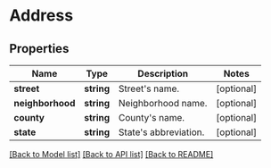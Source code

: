 # Address

## Properties
Name | Type | Description | Notes
------------ | ------------- | ------------- | -------------
**street** | **string** | Street&#39;s name. | [optional] 
**neighborhood** | **string** | Neighborhood name. | [optional] 
**county** | **string** | County&#39;s name. | [optional] 
**state** | **string** | State&#39;s abbreviation. | [optional] 

[[Back to Model list]](../README.md#documentation-for-models) [[Back to API list]](../README.md#documentation-for-api-endpoints) [[Back to README]](../README.md)


